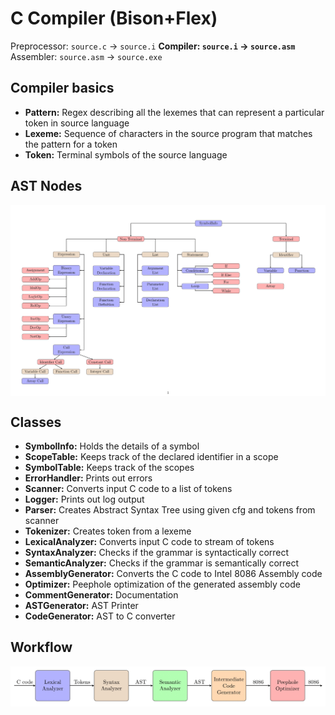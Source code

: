 # **C Compiler (Bison+Flex)**

Preprocessor: `source.c` &rarr; `source.i`
**Compiler: `source.i` &rarr; `source.asm`**
Assembler: `source.asm` &rarr; `source.exe`
## Compiler basics
- **Pattern:** Regex describing all the lexemes that can represent a particular token in source language
- **Lexeme:** Sequence of characters in the source program that matches the pattern for a token
- **Token:** Terminal symbols of the source language
<!-- ## Limitations
- Keywords
  - break
  - continue
  - do
  - switch
  - case
  - default
- Limited syntax error recovery -->

## AST Nodes
<img align="center" alt="Mahir Labib Dihan's LinkdeIn"  src="AST_Node.png" />

## Classes

- **SymbolInfo:** Holds the details of a symbol
- **ScopeTable:** Keeps track of the declared identifier in a scope
- **SymbolTable:** Keeps track of the scopes
- **ErrorHandler:** Prints out errors
- **Scanner:** Converts input C code to a list of tokens
- **Logger:** Prints out log output
- **Parser:** Creates Abstract Syntax Tree using given cfg and tokens from scanner
- **Tokenizer:** Creates token from a lexeme
- **LexicalAnalyzer:** Converts input C code to stream of tokens
- **SyntaxAnalyzer:** Checks if the grammar is syntactically correct
- **SemanticAnalyzer:** Checks if the grammar is semantically correct
- **AssemblyGenerator:** Converts the C code to Intel 8086 Assembly code
- **Optimizer:** Peephole optimization of the generated assembly code
- **CommentGenerator:** Documentation
- **ASTGenerator:** AST Printer
- **CodeGenerator:** AST to C converter
<!-- ## Variants of symbols
- Terminal
	- Identifier
		- Variable
    		- Array
     	- Function
- NonTerminal
  	- Expression
    	- ArrayCall
  	- List
     	- ParameterList
     	- ArgumentList
     	- DeclarationList
  	- Block
     	- if
     	- if-else
     	- for
     	- while -->
## Workflow
<img align="center" alt="Mahir Labib Dihan's LinkdeIn"  src="Workflow.png" />
